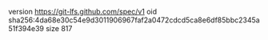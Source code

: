 version https://git-lfs.github.com/spec/v1
oid sha256:4da68e30c54e9d3011906967faf2a0472cdcd5ca8e6df85bbc2345a51f394e39
size 817
